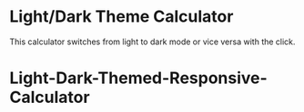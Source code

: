 # Light/Dark Theme Calculator

This calculator switches from light to dark mode or vice versa with the click.

# Light-Dark-Themed-Responsive-Calculator
